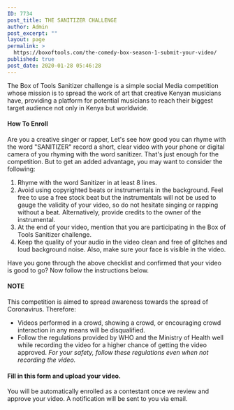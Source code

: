 ```yaml
---
ID: 7734
post_title: THE SANITIZER CHALLENGE
author: Admin
post_excerpt: ""
layout: page
permalink: >
  https://boxoftools.com/the-comedy-box-season-1-submit-your-video/
published: true
post_date: 2020-01-28 05:46:28
---
```

<!-- wp:paragraph -->
<p>The Box of Tools Sanitizer challenge is a simple social Media competition whose mission is to spread the work of art that creative Kenyan musicians have, providing a platform for potential musicians to reach their biggest target audience not only in Kenya but worldwide.</p>
<!-- /wp:paragraph -->

<!-- wp:heading {"level":4} -->
<h4>How To Enroll</h4>
<!-- /wp:heading -->

<!-- wp:paragraph -->
<p>Are you a creative singer or rapper, Let's see how good you can rhyme with the word "SANITIZER" record a short, clear video with your phone or digital camera of you rhyming with the word sanitizer. That's just enough for the competition. But to get an added advantage, you may want to consider the following:</p>
<!-- /wp:paragraph -->

<!-- wp:list {"ordered":true} -->
<ol><li>Rhyme with the word Sanitizer in at least 8 lines.</li><li>Avoid using copyrighted beats or instrumentals in the background. Feel free to use a free stock beat but the instrumentals will not be used to gauge the validity of your video, so do not hesitate singing or rapping without a beat. Alternatively, provide credits to the owner of the instrumental.</li><li>At the end of your video, mention that you are participating in the Box of Tools Sanitizer challenge.</li><li>Keep the quality of your audio in the video clean and free of glitches and loud background noise. Also, make sure your face is visible in the video.</li></ol>
<!-- /wp:list -->

<!-- wp:paragraph -->
<p>Have you gone through the above checklist and confirmed that your video is good to go? Now follow the instructions below.</p>
<!-- /wp:paragraph -->

<!-- wp:heading {"level":4} -->
<h4>NOTE</h4>
<!-- /wp:heading -->

<!-- wp:paragraph -->
<p>This competition is aimed to spread awareness towards the spread of Coronavirus. Therefore:</p>
<!-- /wp:paragraph -->

<!-- wp:list -->
<ul><li>Videos performed in a crowd, showing a crowd, or encouraging crowd interaction in any means will be disqualified.</li><li>Follow the regulations provided by WHO and the Ministry of Health well while recording the video for a higher chance of getting the video approved. <em>For your safety, follow these regulations even when not recording the video.</em></li></ul>
<!-- /wp:list -->

<!-- wp:heading {"level":4} -->
<h4>Fill in this form and upload your video. </h4>
<!-- /wp:heading -->

<!-- wp:paragraph {"align":"center"} -->
<p class="has-text-align-center">You will be automatically enrolled as a contestant once we review and approve your video. A notification will be sent to you via email.</p>
<!-- /wp:paragraph -->

<!-- wp:wpforms/form-selector {"formId":"7733"} /-->